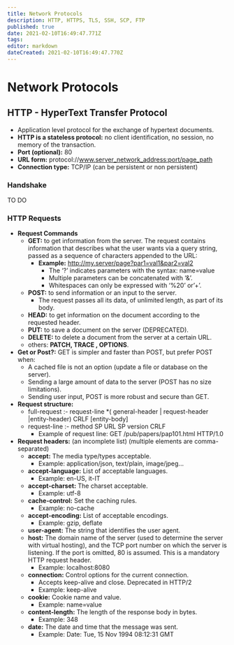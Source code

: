 ```yaml
---
title: Network Protocols
description: HTTP, HTTPS, TLS, SSH, SCP, FTP
published: true
date: 2021-02-10T16:49:47.771Z
tags: 
editor: markdown
dateCreated: 2021-02-10T16:49:47.770Z
---
```


# Network Protocols

## HTTP - HyperText Transfer Protocol

- Application level protocol for the exchange of hypertext documents.
- **HTTP is a stateless protocol:** no client identification, no session, no memory of the transaction.
- **Port (optional):** 	80
- **URL form:**		protocol://www.server_network_address:port/page_path
- **Connection type:** 	TCP/IP	(can be persistent or non persistent)

### Handshake

TO DO

### HTTP Requests

- **Request Commands**
	- **GET:** to get information from the server. The request contains information that describes what the user wants via a query string, passed as a sequence of characters appended to the URL:
		- **Example:** http://my.server/page?par1=val1&par2=val2
			- The ‘?’ indicates parameters with the syntax: name=value
			- Multiple parameters can be concatenated with ‘&’.
			- Whitespaces can only be expressed with ‘%20’ or’+’.
	- **POST:** to send information or an input to the server.
		- The request passes all its data, of unlimited length, as part of its body.
	- **HEAD:** to get information on the document according to the requested header.
	- **PUT:** to save a document on the server (DEPRECATED).
	- **DELETE:** to delete a document from the server at a certain URL.
	- others: **PATCH, TRACE , OPTIONS**.
- **Get or Post?:** GET is simpler and faster than POST, but prefer POST when:
	- A cached file is not an option (update a file or database on the server).
	- Sending a large amount of data to the server (POST has no size limitations).
	- Sending user input, POST is more robust and secure than GET.
- **Request structure:** 
	- full-request :- request-line	*(	general-header 	| request-header 	|entity-header) 	CRLF	[entity-body]
	- request-line :- method SP URL SP version CRLF
		- Example of request line: GET /pub/papers/pap101.html HTTP/1.0
- **Request headers:** (an incomplete list) (multiple elements are comma-separated)
	-	**accept:** The media type/types acceptable.
		- Example: application/json, text/plain, image/jpeg...
	- **accept-language:** List of acceptable languages.
		- Example: en-US, it-IT
	- **accept-charset:** The charset acceptable.
		- Example: utf-8
	- **cache-control:** Set the caching rules.
		- Example: no-cache
	- **accept-encoding:** List of acceptable encodings.
		- Example: gzip, deflate
	- **user-agent:** The string that identifies the user agent.
	- **host:** The domain name of the server (used to determine the server with virtual hosting), and the TCP port number on which the server is listening. If the port is omitted, 80 is assumed. This is a mandatory HTTP request header.
		- Example: localhost:8080
	- **connection:** Control options for the current connection.
		- Accepts keep-alive and close. Deprecated in HTTP/2
		- Example: keep-alive
	- **cookie:** Cookie name and value.
		- Example: name=value
	- **content-length:** The length of the response body in bytes.
		- Example: 348
	- **date:** The date and time that the message was sent.
		- Example: Date: Tue, 15 Nov 1994 08:12:31 GMT